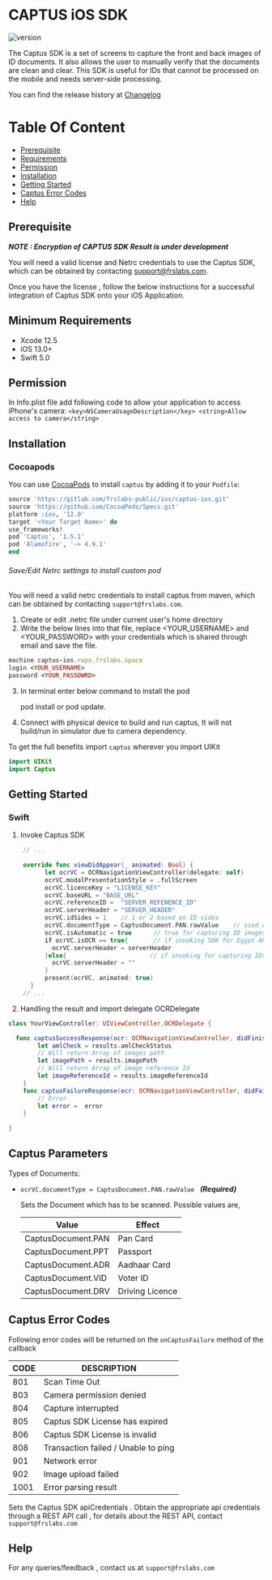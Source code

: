 # CAPTUS iOS SDK
![version](https://img.shields.io/badge/version-v1.5.1-blue)

The Captus SDK is a set of screens to capture the front and back images of ID documents. It also allows the user to manually verify that the documents are clean and clear. This SDK is useful for IDs that cannot be processed on the mobile and needs server-side processing. 

You can find the release history at [Changelog](CHANGELOG.md)

# Table Of Content

- [Prerequisite](#prerequisite)
- [Requirements](#requirements)
- [Permission](#permission)
- [Installation](#installation)
- [Getting Started](#getting-started)
- [Captus Error Codes](#captus-error-codes)
- [Help](#help)

## Prerequisite

***NOTE : Encryption of CAPTUS SDK Result is under development***

You will need a valid license and Netrc credentials to use the Captus SDK, which can be obtained by contacting support@frslabs.com. 

Once you have the license , follow the below instructions for a successful integration of Captus SDK onto your iOS Application.

## Minimum Requirements

- Xcode 12.5
- iOS 13.0+
- Swift 5.0

## Permission

In Info.plist file add following code to allow your application to access iPhone's camera:
``<key>NSCameraUsageDescription</key>
<string>Allow access to camera</string>``

## Installation

### Cocoapods


You can use [CocoaPods](http://cocoapods.org/) to install `captus` by adding it to your `Podfile`:

```ruby
source 'https://gitlab.com/frslabs-public/ios/captus-ios.git'
source 'https://github.com/CocoaPods/Specs.git'
platform :ios, '12.0'
target '<Your Target Name>' do
use_frameworks!
pod 'Captus', '1.5.1'
pod 'Alamofire', '~> 4.9.1'
end
```

###### Save/Edit Netrc settings to install custom pod

You will need a valid netrc credentials to install captus from maven, which can be obtained by contacting `support@frslabs.com`. 

1. Create or edit .netrc file under current user's home directory
2. Write the below lines into that file, replace <YOUR_USERNAME> and <YOUR_PASSWORD> with your credentials which is shared through email and save the file.
```ruby
machine captus-ios.repo.frslabs.space
login <YOUR_USERNAME>
password <YOUR_PASSOWRD>
```
3. In terminal enter below command to install the pod

   pod install or pod update.

4. Connect with physical device to build and run captus, It will not build/run in simulator due to camera dependency.

To get the full benefits import `captus` wherever you import UIKit

``` swift
import UIKit
import Captus
```

## Getting Started

### Swift

1. Invoke Captus SDK

```swift
    // ...
    
    override func viewDidAppear(_ animated: Bool) {
          let ocrVC = OCRNavigationViewController(delegate: self)
          ocrVC.modalPresentationStyle = .fullScreen
          ocrVC.licenceKey = "LICENSE_KEY"
          ocrVC.baseURL = "BASE_URL"
          ocrVC.referenceID =  "SERVER_REFENENCE_ID"
          ocrVC.serverHeader = "SERVER_HEADER"
          ocrVC.idSides = 1    // 1 or 2 based on ID sides
          ocrVC.documentType = CaptusDocument.PAN.rawValue    // used while capturing for IDs
          ocrVC.isAutomatic = true      // true for capturing ID images, false for Egypt API
          if ocrVC.isOCR == true{       // if invoking SDK for Egypt API
            ocrVC.serverHeader = serverHeader
          }else{                       // if invoking for capturing IDs Images
            ocrVC.serverHeader = ""
          }
          present(ocrVC, animated: true)
      }
    // ...    
```

2. Handling the result and import delegate OCRDelegate

```swift
class YourViewController: UIViewController,OCRDelegate {

  func captusSuccessResponse(ocr: OCRNavigationViewController, didFinishOcrWithResult results: CaptusResults) {
        let amlCheck = results.amlCheckStatus
        // Will return Array of images path
        let imagePath = results.imagePath
        // Will return Array of image reference Id
        let imageReferenceId = results.imageReferenceId
    }
    func captusFailureResponse(ocr: OCRNavigationViewController, didFailWithError error: String) {
        // Error
        let error =  error
    }
  
}
```
## Captus Parameters
   Types of Documents:
 
- `ocrVC.documentType = CaptusDocument.PAN.rawValue ` ***(Required)***
  
  Sets the Document which has to be scanned. Possible values are, 
  
  | Value          | Effect                 |
  | -------------- | ---------------------- |
  | CaptusDocument.PAN   | Pan Card               |
  | CaptusDocument.PPT   | Passport               |
  | CaptusDocument.ADR   | Aadhaar Card           |
  | CaptusDocument.VID   | Voter ID               |
  | CaptusDocument.DRV   | Driving Licence        |
  
 ## Captus Error Codes

   Following error codes will be returned on the `onCaptusFailure` method of the callback

   | CODE | DESCRIPTION                  |
   | ---- | ---------------------------- |
   | 801  | Scan Time Out               |
   | 803  | Camera permission denied    |
   | 804  | Capture interrupted            |
   | 805  | Captus SDK License has expired             |
   | 806  | Captus SDK License is invalid             |
   | 808 | Transaction failed / Unable to ping |
   | 901  | Network error               |
   | 902  | Image upload failed                  |
   | 1001 | Error parsing result         |


   Sets the Captus SDK apiCredentials . Obtain the appropriate api credentials through a REST API call , for details about     the REST API, contact `support@frslabs.com`


   ## Help
   For any queries/feedback , contact us at `support@frslabs.com` 

